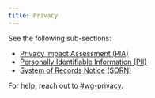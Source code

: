 ```yaml
---
title: Privacy
---
```


See the following sub-sections:

* [Privacy Impact Assessment (PIA)](pia/)
* [Personally Identifiable Information (PII)](pii/)
* [System of Records Notice (SORN)](sorn/)

For help, reach out to [#wg-privacy](https://gsa-tts.slack.com/messages/C4F2HMGBE/).
